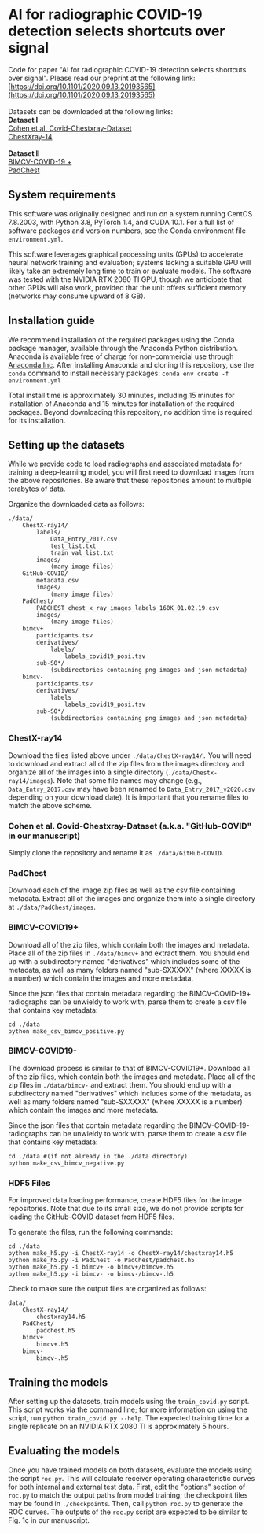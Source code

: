 # AI for radiographic COVID-19 detection selects shortcuts over signal
Code for paper "AI for radiographic COVID-19 detection selects shortcuts over signal". Please read our preprint at the following link: [https://doi.org/10.1101/2020.09.13.20193565](https://doi.org/10.1101/2020.09.13.20193565)<br/>
<br/>
Datasets can be downloaded at the following links:<br/>
**Dataset I**<br/>
[Cohen et al. Covid-Chestxray-Dataset](https://github.com/ieee8023/covid-chestxray-dataset)<br/>
[ChestXray-14](https://nihcc.app.box.com/v/ChestXray-NIHCC)<br/>
<br/>
**Dataset II**<br/>
[BIMCV-COVID-19 +](https://bimcv.cipf.es/bimcv-projects/bimcv-covid19/)<br/>
[PadChest](https://bimcv.cipf.es/bimcv-projects/padchest/)<br/>

## System requirements
This software was originally designed and run on a system running CentOS 7.8.2003, with Python 3.8, PyTorch 1.4, and CUDA 10.1. For a full list of software packages and version numbers, see the Conda environment file `environment.yml`. 

This software leverages graphical processing units (GPUs) to accelerate neural network training and evaluation; systems lacking a suitable GPU will likely take an extremely long time to train or evaluate models. The software was tested with the NVIDIA RTX 2080 TI GPU, though we anticipate that other GPUs will also work, provided that the unit offers sufficient memory (networks may consume upward of 8 GB). 

## Installation guide
We recommend installation of the required packages using the Conda package manager, available through the Anaconda Python distribution. Anaconda is available free of charge for non-commercial use through [Anaconda Inc](https://www.anaconda.com/products/individual). After installing Anaconda and cloning this repository, use the `conda` command to install necessary packages:
    `conda env create -f environment.yml`

Total install time is approximately 30 minutes, including 15 minutes for installation of Anaconda and 15 minutes for installation of the required packages. Beyond downloading this repository, no addition time is required for its installation. 

## Setting up the datasets
While we provide code to load radiographs and associated metadata for training a deep-learning model, you will first need to download images from the above repositories. Be aware that these repositories amount to multiple terabytes of data. 

Organize the downloaded data as follows:

    ./data/
        ChestX-ray14/
            labels/
                Data_Entry_2017.csv
                test_list.txt
                train_val_list.txt
            images/
                (many image files)
        GitHub-COVID/
            metadata.csv
            images/
                (many image files)
        PadChest/
            PADCHEST_chest_x_ray_images_labels_160K_01.02.19.csv
            images/
                (many image files)
        bimcv+ 
            participants.tsv
            derivatives/
                labels/
                    labels_covid19_posi.tsv
            sub-S0*/
                (subdirectories containing png images and json metadata)
        bimcv-
            participants.tsv
            derivatives/
                labels
                    labels_covid19_posi.tsv
            sub-S0*/
                (subdirectories containing png images and json metadata)

### ChestX-ray14
Download the files listed above under `./data/ChestX-ray14/.` You will need to download and extract all of the zip files from the images directory and organize all of the images into a single directory (`./data/Chestx-ray14/images`). Note that some file names may change (e.g., `Data_Entry_2017.csv` may have been renamed to `Data_Entry_2017_v2020.csv` depending on your download date). It is important that you rename files to match the above scheme.

### Cohen et al. Covid-Chestxray-Dataset (a.k.a. "GitHub-COVID" in our manuscript)
Simply clone the repository and rename it as `./data/GitHub-COVID`.

### PadChest
Download each of the image zip files as well as the csv file containing metadata. Extract all of the images and organize them into a single directory at `./data/PadChest/images`.

### BIMCV-COVID19+
Download all of the zip files, which contain both the images and metadata. Place all of the zip files in `./data/bimcv+` and extract them. You should end up with a subdirectory named "derivatives" which includes some of the metadata, as well as many folders named "sub-SXXXXX" (where XXXXX is a number) which contain the images and more metadata.

Since the json files that contain metadata regarding the BIMCV-COVID-19+ radiographs can be unwieldy to work with, parse them to create a csv file that contains key metadata:

    cd ./data
    python make_csv_bimcv_positive.py 

### BIMCV-COVID19-
The download process is similar to that of BIMCV-COVID19+. Download all of the zip files, which contain both the images and metadata. Place all of the zip files in `./data/bimcv-` and extract them. You should end up with a subdirectory named "derivatives" which includes some of the metadata, as well as many folders named "sub-SXXXXX" (where XXXXX is a number) which contain the images and more metadata.

Since the json files that contain metadata regarding the BIMCV-COVID-19- radiographs can be unwieldy to work with, parse them to create a csv file that contains key metadata:

    cd ./data #(if not already in the ./data directory)
    python make_csv_bimcv_negative.py 

### HDF5 Files

For improved data loading performance, create HDF5 files for the image repositories. Note that due to its small size, we do not provide scripts for loading the GitHub-COVID dataset from HDF5 files.

To generate the files, run the following commands:

    cd ./data
    python make_h5.py -i ChestX-ray14 -o ChestX-ray14/chestxray14.h5
    python make_h5.py -i PadChest -o PadChest/padchest.h5
    python make_h5.py -i bimcv+ -o bimcv+/bimcv+.h5 
    python make_h5.py -i bimcv- -o bimcv-/bimcv-.h5 

Check to make sure the output files are organized as follows:

    data/
        ChestX-ray14/
            chestxray14.h5
        PadChest/
            padchest.h5
        bimcv+ 
            bimcv+.h5
        bimcv-
            bimcv-.h5

## Training the models
After setting up the datasets, train models using the `train_covid.py` script. This script works via the command line; for more information on using the script, run `python train_covid.py --help`. The expected training time for a single replicate on an NVIDIA RTX 2080 TI is approximately 5 hours.    

## Evaluating the models
Once you have trained models on both datasets, evaluate the models using the script `roc.py`. This will calculate receiver operating characteristic curves for both internal and external test data. First, edit the "options" section of `roc.py` to match the output paths from model training; the checkpoint files may be found in `./checkpoints`. Then, call `python roc.py` to generate the ROC curves. The outputs of the `roc.py` script are expected to be similar to Fig. 1c in our manuscript.
